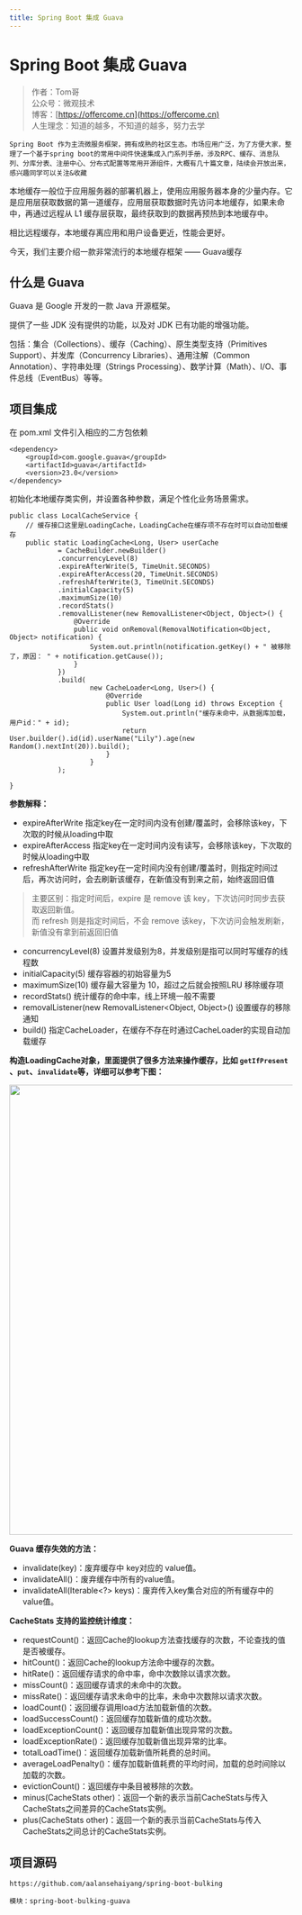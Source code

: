 ```yaml
---
title: Spring Boot 集成 Guava
---
```


# Spring Boot 集成 Guava

> 作者：Tom哥
> <br/>公众号：微观技术
> <br/> 博客：[https://offercome.cn](https://offercome.cn)
> <br/> 人生理念：知道的越多，不知道的越多，努力去学


`Spring Boot 作为主流微服务框架，拥有成熟的社区生态。市场应用广泛，为了方便大家，整理了一个基于spring boot的常用中间件快速集成入门系列手册，涉及RPC、缓存、消息队列、分库分表、注册中心、分布式配置等常用开源组件，大概有几十篇文章，陆续会开放出来，感兴趣同学可以关注&收藏`



本地缓存一般位于应用服务器的部署机器上，使用应用服务器本身的少量内存。它是应用层获取数据的第一道缓存，应用层获取数据时先访问本地缓存，如果未命中，再通过远程从 L1 缓存层获取，最终获取到的数据再预热到本地缓存中。

相比远程缓存，本地缓存离应用和用户设备更近，性能会更好。

今天，我们主要介绍一款非常流行的本地缓存框架 —— Guava缓存

## 什么是 Guava

Guava 是 Google 开发的一款 Java 开源框架。

提供了一些 JDK 没有提供的功能，以及对 JDK 已有功能的增强功能。

包括：集合（Collections）、缓存（Caching）、原生类型支持（Primitives Support）、并发库（Concurrency Libraries）、通用注解（Common Annotation）、字符串处理（Strings Processing）、数学计算（Math）、I/O、事件总线（EventBus）等等。


## 项目集成

在 pom.xml 文件引入相应的二方包依赖

```
<dependency>
    <groupId>com.google.guava</groupId>
    <artifactId>guava</artifactId>
    <version>23.0</version>
</dependency>
```

初始化本地缓存类实例，并设置各种参数，满足个性化业务场景需求。

```
public class LocalCacheService {
    // 缓存接口这里是LoadingCache，LoadingCache在缓存项不存在时可以自动加载缓存
    public static LoadingCache<Long, User> userCache
            = CacheBuilder.newBuilder()
            .concurrencyLevel(8)
            .expireAfterWrite(5, TimeUnit.SECONDS)
            .expireAfterAccess(20, TimeUnit.SECONDS)
            .refreshAfterWrite(3, TimeUnit.SECONDS)
            .initialCapacity(5)
            .maximumSize(10)
            .recordStats()
            .removalListener(new RemovalListener<Object, Object>() {
                @Override
                public void onRemoval(RemovalNotification<Object, Object> notification) {
                    System.out.println(notification.getKey() + " 被移除了，原因： " + notification.getCause());
                }
            })
            .build(
                    new CacheLoader<Long, User>() {
                        @Override
                        public User load(Long id) throws Exception {
                            System.out.println("缓存未命中，从数据库加载，用户id：" + id);
                            return User.builder().id(id).userName("Lily").age(new Random().nextInt(20)).build();
                        }
                    }
            );

}
```

**参数解释：**

* expireAfterWrite  指定key在一定时间内没有创建/覆盖时，会移除该key，下次取的时候从loading中取
* expireAfterAccess 指定key在一定时间内没有读写，会移除该key，下次取的时候从loading中取
* refreshAfterWrite 指定key在一定时间内没有创建/覆盖时，则指定时间过后，再次访问时，会去刷新该缓存，在新值没有到来之前，始终返回旧值


> 主要区别：指定时间后，expire 是 remove 该 key，下次访问时同步去获取返回新值。
> <br/> 而 refresh 则是指定时间后，不会 remove 该key，下次访问会触发刷新，新值没有拿到前返回旧值

* concurrencyLevel(8)  设置并发级别为8，并发级别是指可以同时写缓存的线程数
* initialCapacity(5)  缓存容器的初始容量为5
* maximumSize(10)  缓存最大容量为 10，超过之后就会按照LRU 移除缓存项
* recordStats()  统计缓存的命中率，线上环境一般不需要
* removalListener(new RemovalListener<Object, Object>()  设置缓存的移除通知
* build()  指定CacheLoader，在缓存不存在时通过CacheLoader的实现自动加载缓存

**构造LoadingCache对象，里面提供了很多方法来操作缓存，比如 `getIfPresent` 、`put`、`invalidate`等，详细可以参考下图：**

<div align="left">
    <img src="https://offercome.cn/images/spring/springboot/6-1.jpg" width="800px">
</div>

**Guava 缓存失效的方法：**

* invalidate(key)：废弃缓存中 key对应的 value值。
* invalidateAll()：废弃缓存中所有的value值。
* invalidateAll(Iterable<?> keys)：废弃传入key集合对应的所有缓存中的value值。

**CacheStats 支持的监控统计维度：**

* requestCount()：返回Cache的lookup方法查找缓存的次数，不论查找的值是否被缓存。
* hitCount()：返回Cache的lookup方法命中缓存的次数。
* hitRate()：返回缓存请求的命中率，命中次数除以请求次数。
* missCount()：返回缓存请求的未命中的次数。
* missRate()：返回缓存请求未命中的比率，未命中次数除以请求次数。
* loadCount()：返回缓存调用load方法加载新值的次数。
* loadSuccessCount()：返回缓存加载新值的成功次数。
* loadExceptionCount()：返回缓存加载新值出现异常的次数。
* loadExceptionRate()：返回缓存加载新值出现异常的比率。
* totalLoadTime()：返回缓存加载新值所耗费的总时间。
* averageLoadPenalty()：缓存加载新值耗费的平均时间，加载的总时间除以加载的次数。
* evictionCount()：返回缓存中条目被移除的次数。
* minus(CacheStats other)：返回一个新的表示当前CacheStats与传入CacheStats之间差异的CacheStats实例。
* plus(CacheStats other)：返回一个新的表示当前CacheStats与传入CacheStats之间总计的CacheStats实例。


## 项目源码

```
https://github.com/aalansehaiyang/spring-boot-bulking  

模块：spring-boot-bulking-guava
```


